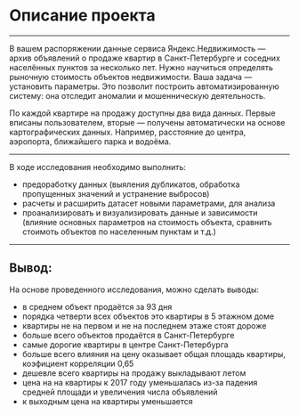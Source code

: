 # Описание проекта
---

В вашем распоряжении данные сервиса Яндекс.Недвижимость — архив объявлений о продаже квартир в Санкт-Петербурге и соседних населённых пунктов за несколько лет. Нужно научиться определять рыночную стоимость объектов недвижимости. Ваша задача — установить параметры. Это позволит построить автоматизированную систему: она отследит аномалии и мошенническую деятельность. 

По каждой квартире на продажу доступны два вида данных. Первые вписаны пользователем, вторые — получены автоматически на основе картографических данных. Например, расстояние до центра, аэропорта, ближайшего парка и водоёма.

---
В ходе исследования необходимо выполнить:
- предоработку данных (выяления дубликатов, обработка пропущенных значений и устранение выбросов)
- расчеты и расширить датасет новыми параметрами, для анализа
- проанализировать и визуализировать данные и зависимости (влияние основных параметров на стоимость объекта, сравнить стоимоть объектов по населенным пунктам и т.д.)
---

## Вывод:
На основе проведенного исследования, можно сделать выводы:

- в среднем объект продаётся за 93 дня
- порядка четверти всех объектов это квартиры в 5 этажном доме
- квартиры не на первом и не на последнем этаже стоят дороже
- больше всего объектов продаётся в Санкт-Петербурге
- самые дорогие квартиры в центре Санкт-Петербурга
- больше всего влияния на цену оказывает общая площадь квартиры, коэфициент корреляции 0,65
- дешевле всего квартиры на продажу выкладывают летом
- цена на на квартиры к 2017 году уменьшалась из-за падения средней площади и увеличения числа объявлений
- к выходным цена на квартиры уменьшается